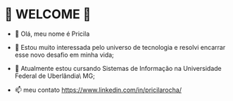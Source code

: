    #                                                                👾 WELCOME 👾

- 👋 Olá, meu nome é Pricila
- 👀 Estou muito interessada pelo universo de tecnologia e resolvi encarrar esse novo desafio em minha vida;
- 🌱 Atualmente estou cursando Sistemas de Informação na Universidade Federal de Uberlândia\ MG;

- 📫 meu contato https://www.linkedin.com/in/pricilarocha/

<!---
pricilaroch/pricilaroch is a ✨ special ✨ repository because its `README.md` (this file) appears on your GitHub profile.
You can click the Preview link to take a look at your changes.
--->
